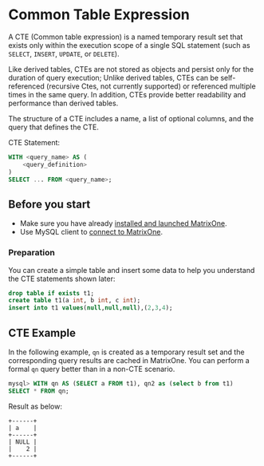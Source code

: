 # Common Table Expression

A CTE (Common table expression) is a named temporary result set that exists only within the execution scope of a single SQL statement (such as `SELECT`, `INSERT`, `UPDATE`, or `DELETE`).

Like derived tables, CTEs are not stored as objects and persist only for the duration of query execution; Unlike derived tables, CTEs can be self-referenced (recursive Ctes, not currently supported) or referenced multiple times in the same query. In addition, CTEs provide better readability and performance than derived tables.

The structure of a CTE includes a name, a list of optional columns, and the query that defines the CTE.

CTE Statement:

```sql
WITH <query_name> AS (
    <query_definition>
)
SELECT ... FROM <query_name>;
```

## Before you start

- Make sure you have already [installed and launched MatrixOne](../../Get-Started/install-standalone-matrixone.md).
- Use MySQL client to [connect to MatrixOne](../../Get-Started/connect-to-matrixone-server.md).

### Preparation

You can create a simple table and insert some data to help you understand the CTE statements shown later:

```sql
drop table if exists t1;
create table t1(a int, b int, c int);
insert into t1 values(null,null,null),(2,3,4);
```

## CTE Example

In the following example, `qn` is created as a temporary result set and the corresponding query results are cached in MatrixOne. You can perform a formal `qn` query better than in a non-CTE scenario.

```sql
mysql> WITH qn AS (SELECT a FROM t1), qn2 as (select b from t1)
SELECT * FROM qn;
```

Result as below:

```
+------+
| a    |
+------+
| NULL |
|    2 |
+------+
```
